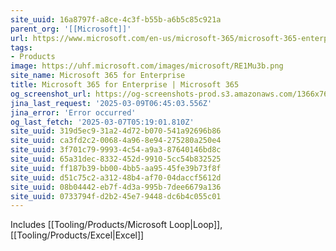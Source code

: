 ```yaml
---
site_uuid: 16a8797f-a8ce-4c3f-b55b-a6b5c85c921a
parent_org: '[[Microsoft]]'
url: https://www.microsoft.com/en-us/microsoft-365/microsoft-365-enterprise
tags:
- Products
image: https://uhf.microsoft.com/images/microsoft/RE1Mu3b.png
site_name: Microsoft 365 for Enterprise
title: Microsoft 365 for Enterprise | Microsoft 365
og_screenshot_url: https://og-screenshots-prod.s3.amazonaws.com/1366x768/80/false/428fecd2c2b3d4a9bd30548260a1c1ee91670991b55b0981b1a2e25000539143.jpeg
jina_last_request: '2025-03-09T06:45:03.556Z'
jina_error: 'Error occurred'
og_last_fetch: '2025-03-07T05:19:01.810Z'
site_uuid: 319d5ec9-31a2-4d72-b070-541a92696b86
site_uuid: ca3fd2c2-0068-4a96-8e94-275280a250e4
site_uuid: 3f701c79-9993-4c54-a9a3-87640146bd8c
site_uuid: 65a31dec-8332-452d-9910-5cc54b832525
site_uuid: ff187b39-bb00-4bb5-aa95-45fe39b73f8f
site_uuid: d51c75c2-a312-48b4-af70-04daccf5612d
site_uuid: 08b04442-eb7f-4d3a-995b-7dee6679a136
site_uuid: 0733794f-d2b2-45e7-9448-dc6b4c055c01
---
```

Includes [[Tooling/Products/Microsoft Loop|Loop]], [[Tooling/Products/Excel|Excel]]



